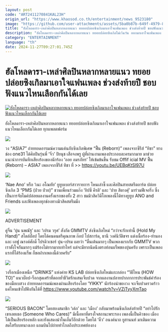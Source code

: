 ```yaml
---
layout: post
code: "ART2411270841KAL23H"
origin_url: "https://www.khaosod.co.th/entertainment/news_9523180"
image: "https://github.com/user-attachments/assets/5ba0b87b-649f-4979-82b7-67b231ce4028"
title: "ฮัลโหลดารา-เหล่าศิลปินหลากหลายแนว ทยอยปล่อยซิงเกิลมาเอาใจแฟนเพลง ช่วงส่งท้ายปี ชอบฟังแนวไหนเลือกกันได้เลย"
description: "ฮัลโหลดารา-เหล่าศิลปินหลากหลายแนว ทยอยปล่อยซิงเกิลไม่เว้นวัน ออกมาเอาใจแฟนเพลง ช่วงส่งท้ายปี ชอบฟังแนวไหนเลือกกันได้เลย แพลตฟอร์ม"
category: "ENTERTAINMENT"
language: "th"
date: 2024-11-27T09:27:01.745Z
---
```


# ฮัลโหลดารา-เหล่าศิลปินหลากหลายแนว ทยอยปล่อยซิงเกิลมาเอาใจแฟนเพลง ช่วงส่งท้ายปี ชอบฟังแนวไหนเลือกกันได้เลย

[![ฮัลโหลดารา-เหล่าศิลปินหลากหลายแนว ทยอยปล่อยซิงเกิลมาเอาใจแฟนเพลง ช่วงส่งท้ายปี ชอบฟังแนวไหนเลือกกันได้เลย](https://www.khaosod.co.th/wpapp/uploads/2024/11/AS1.jpg "ฮัลโหลดารา-เหล่าศิลปินหลากหลายแนว ทยอยปล่อยซิงเกิลมาเอาใจแฟนเพลง ช่วงส่งท้ายปี ชอบฟังแนวไหนเลือกกันได้เลย")](https://www.khaosod.co.th/wpapp/uploads/2024/11/AS1.jpg)

ฮัลโหลดารา-เหล่าศิลปินหลากหลายแนว ทยอยปล่อยซิงเกิลมาเอาใจแฟนเพลง ช่วงส่งท้ายปี ชอบฟังแนวไหนเลือกกันได้เลย ทุกแพลตฟอร์ม

![](https://www.khaosod.co.th/wpapp/uploads/2024/11/ASIA7.jpg)

วง “ASIA7” ถ่ายทอดอารมณ์ความแค้นกับซิงเกิลพิเศษ “ฟื้น (Reborn)” เพลงจากซีรีส์ “ทิชา” ทางช่อง one31 ได้ศิลปินรุ่นพี่ ‘จิ๋ว’ ปิยนุช เสือจงพรู ผู้ที่ผ่านงานเพลงประกอบละครมากมาย มาช่วยแนะนำการบันทึกเสียงร้องของนักร้อง ‘ออย อมรภัทร’ ให้เข้มข้นขึ้น รับชม Offif icial MV ฟื้น (Reborn) – ASIA7 เพลงจากซีรีส์ ทิชา ที่ >> https://youtu.be/UEBqKtSl97U

![](https://www.khaosod.co.th/wpapp/uploads/2024/11/ปาย-เนะ-ยิปซี.jpeg)

‘Nae Ano’ หรือ ‘เนะ อโณทัย’ ยูทูบเบอร์สาวรายการ ไหนเล่าซิ๊ และศิลปินสายสตรีตอาร์ต ปล่อยซิงเกิล 3 “PMS (ป่วย ป่วย)” ชวนเพื่อนร่วมแก๊ง ‘ยิปซี คีรติ’ และ ‘ปาย สิตางศุ์’ มาร่วมฟีเจอริ่ง ซึ่งเป็นการจับไมค์ปล่อยผลงานครั้งแรกของทั้ง 2 สาว ชมมิวสิควิดีโอเพลงนี้ได้ทางยูทูบ ANO and Friends และฟังเพลงทุกช่องทางมิวสิคสตรีมมิ่ง

![](https://www.khaosod.co.th/wpapp/uploads/2024/11/บุ๋น-เปรม.jpg)

ADVERTISEMENT

คู่จิ้น ‘บุ๋น นพณัฐ’ และ ‘เปรม วรุศ’ สังกัด GMMTV ส่งซิงเกิลใหม่ “กว่าจะรักเท่านี้ (Hold My Hand)” สไตล์ป๊อป โดยได้คนดนตรีคุณภาพ ก๊อป โปสการ์ด, ธานี วงศ์นิวัติขจร แต่งเนื้อร้อง-ทำนอง และ เอฟู ณรงค์ศักดิ์ โปรดิวเซอร์ บุ๋น-เปรม เผยว่า “ตื่นเต้นมากๆ เป็นเพลงแรกกับ GMMTV พวกเราตั้งใจกันมากๆ แม้ร้องไม่ยากมากเท่าไหร่ แต่จะมียากนิดนึงตรงท่อนแร็พของบุ๋นครับ เพราะเป็นเพลงแรกที่ได้ร้องแร็พ ก็ขอฝากเพลงนี้ด้วยครับ”

![](https://www.khaosod.co.th/wpapp/uploads/2024/11/DRINKS.jpg)

วงร็อกเมืองเหนือ “DRINKS” แห่งค่าย KS LAB ปล่อยซิงเกิลใหม่แกะกล่อง “วิธีไหน (HOW TO)” แนวป๊อป-ร็อกสุดเศร้าที่ตอกย้ำชีวิตรักแสนเจ็บปวด จากผลงานปลายปากกาการประพันธ์คำร้องของมือเบสวง ถ่ายทอดอารมณ์เพลงผ่านเสียงร้องโดย ‘YIKKY’ นักร้องนำของวง จะเจ็บปวดรวดร้าวแค่ไหนเข้าไปฟังกันได้ที่ https://www.youtube.com/watch?v=VZjTyyXmTao

![](https://www.khaosod.co.th/wpapp/uploads/2024/11/เมือง-คิ้ว-เค้ก.jpg)

“SERIOUS BACON” โดยสองสมาชิก ‘เค้ก’ และ ‘เมือง’ กลับมาพร้อมซิงเกิลส่งท้ายปี “อย่าไปรักเขาเลยเธอ (Someone Who Cares)” มีเนื้อหาที่ตรงใจสถานะพระรอง เพลงนี้เป็นคิวของ เมือง ได้เป็นเสียงร้องหลัก และยังแสดงนำในเอ็มวีอีกด้วย โดยได้ ‘คิ้ว’ อนงค์นาถ ยูสานนท์ มาเติมความสดใสรับบทนางเอก แถมบินไปถ่ายทำไกลถึงประเทศฮ่องกง